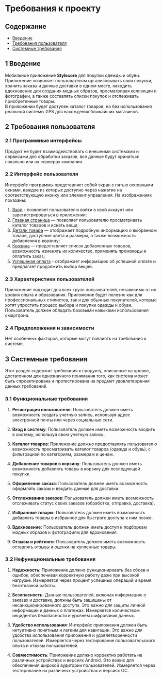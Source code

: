 # ﻿Требования к проекту
## Содержание
- [Введение](#1-Введение)
- [Требования пользователя](#2-Требования-пользователя)
- [Системные требования](#3-Системные-требования)

## 1 Введение

Мобильное приложение **Stylecore** для покупки одежды и обуви.  
Приложение позволяет пользователям организовывать свои покупки, хранить заказы и данные доставки в одном месте, находить вдохновение для создания модных образов, просматривая коллекции и фотографии, а также составлять списки покупок и отслеживать приобретенные товары.  
В приложении будет доступен каталог товаров, но без использования реальной системы GPS для нахождения ближайших магазинов.

## 2 Требования пользователя

### 2.1 Программные интерфейсы 

Продукт не будет взаимодействовать с внешними системами и сервисами для обработки заказов, все данные будут храниться локально или на серверах компании.

### 2.2 Интерфейс пользователя 

Интерфейс программы представляет собой экран с пятью основными окнами, каждое из которых доступно через нажатие на соответствующую иконку или элемент управления. На изображениях показаны:

1) [Вход](mockups/login.png) - позволяет пользователю войти в свой аккаунт или зарегистрироваться в приложении;
2) [Главная страница](mockups/home.png) — позволяет пользователю просматривать каталог товаров и искать вещи;
3) [Детали товара](mockups/details.png) — отображает подробную информацию о выбранном товаре, доступные цвета и размеры, а также возможность добавления в корзину;
4) [Корзина](mockups/cart.png) — предоставляет список добавленных товаров, возможность изменять их количество, применять промокоды и оплатить заказ;
5) [Успешеная оплата](mockups/paymentdone.png) - отображает информацию об успешной оплате и предлагает продолжить выбор вещей.

### 2.3 Характеристики пользователей 

Приложение подходит для всех групп пользователей, независимо от их уровня опыта и образования. Приложение будет полезно как для профессиональных стилистов, так и для обычных покупателей, которые хотят упростить процесс выбора и покупки одежды и обуви. Пользователь должен обладать базовыми навыками использования смартфона.

### 2.4 Предположения и зависимости 

Нет особенных факторов, которые могут повлиять на требования к системе.

## 3 Системные требования

Этот раздел содержит требования к продукту, описанные на уровне, достаточном для однозначного понимания того, как система может быть спроектирована и протестирована на предмет удовлетворения данных требований.

### 3.1 Функциональные требования 

1. **Регистрация пользователя**: Пользователь должен иметь возможность создать учетную запись, используя адрес электронной почты или через социальные сети.

2. **Вход в систему**: Пользователь должен иметь возможность входить в систему, используя свою учетную запись.

3. **Каталог товаров**: Приложение должно предоставлять пользователю возможность просматривать каталог товаров (одежда и обувь), с фильтрацией по категориям, размерам и ценам.

4. **Добавление товаров в корзину**: Пользователь должен иметь возможность добавлять товары в корзину для последующей покупки.

5. **Оформление заказа**: Пользователь должен иметь возможность оформлять заказы и вводить данные для доставки.

6. **Отслеживание заказов**: Пользователь должен иметь возможность отслеживать статус своих заказов (обработка, отправка, доставка).

7. **Избранные товары**: Пользователь должен иметь возможность добавлять товары в избранное для быстрого доступа к ним позже.

8. **Вдохновение**: Пользователь должен иметь доступ к подборкам модных образов и фотографиям для вдохновения.

9. **Отзывы и рейтинги**: Пользователь должен иметь возможность оставлять отзывы и оценки на купленные товары.

### 3.2 Нефункциональные требования 

1. **Надежность**: Приложение должно функционировать без сбоев и ошибок, обеспечивая корректную работу даже при высокой нагрузке. Измеряется через процент успешных операций и время безотказной работы.

2. **Безопасность**: Данные пользователей, включая информацию о заказах и доставке, должны быть защищены от несанкционированного доступа. Это важно для защиты личной информации и данных о платежах. Измеряется количеством инцидентов безопасности и уровнем шифрования данных.

3. **Удобство использования**: Интерфейс приложения должен быть интуитивно понятным и легким для навигации. Это важно для удобства использования приложения и удовлетворенности пользователей. Измеряется через тестирование пользовательского опыта и отзывы пользователей.

4. **Совместимость**: Приложение должно корректно работать на различных устройствах и версиях Android. Это важно для обеспечения широкой аудитории пользователей. Измеряется через тестирование на различных устройствах и версиях ОС.
